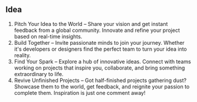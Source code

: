 

## Idea 

1. Pitch Your Idea to the World – Share your vision and get instant feedback from a global community. Innovate and refine your project based on real-time insights.
2. Build Together – Invite passionate minds to join your journey. Whether it's developers or designers find the perfect team to turn your idea into reality.
3. Find Your Spark – Explore a hub of innovative ideas. Connect with teams working on projects that inspire you, collaborate, and bring something extraordinary to life.
4.  Revive Unfinished Projects – Got half-finished projects gathering dust? Showcase them to the world, get feedback, and reignite your passion to complete them. Inspiration is just one comment away!




